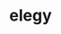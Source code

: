 ---
layout: default
title: elegy
instrumentation: violin and piano
score: elegy.pdf
performance: Premiered by [Benjamin Sung](http://benjaminsung.com/) and [David Kalhous](http://www.davidkalhous.com/).
categories: composition
soundcloud-id: 78775147
---